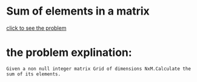 # Sum of elements in a matrix





[click to see the problem](https://practice.geeksforgeeks.org/problems/sum-of-elements-in-a-matrix2000/1?page=3&difficulty[]=-2&sortBy=submissions)



 # the problem explination:
    Given a non null integer matrix Grid of dimensions NxM.Calculate the sum of its elements.





 
 